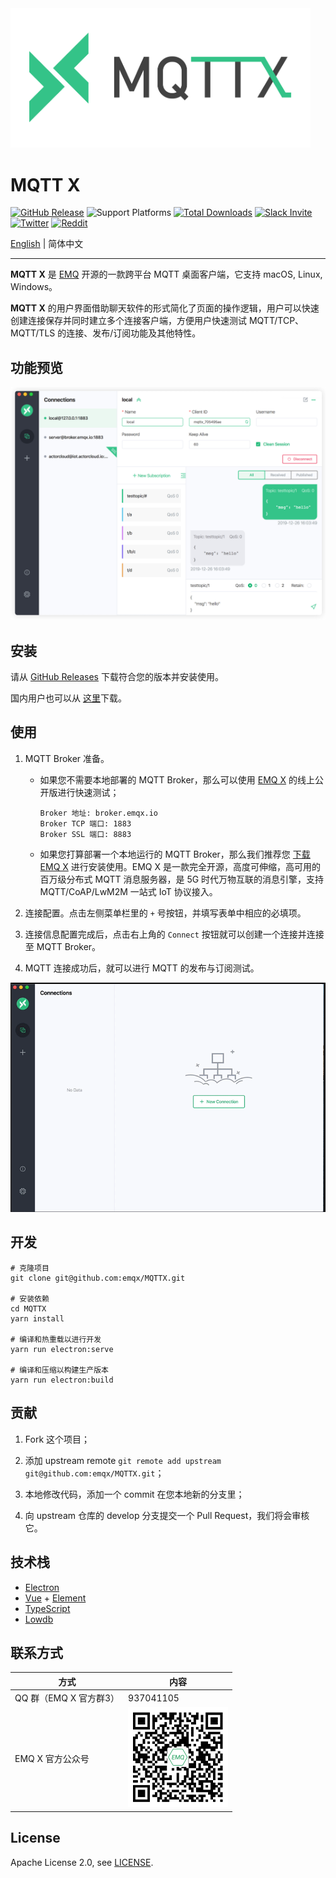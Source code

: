 <img src="./assets/mqttx-logo.png" width="480" alt="MQTTX Logo"/>

# MQTT X

[![GitHub Release](https://img.shields.io/github/release/emqx/mqttx?color=brightgreen)](https://github.com/emqx/mqttx/releases)
![Support Platforms](https://camo.githubusercontent.com/a50c47295f350646d08f2e1ccd797ceca3840e52/68747470733a2f2f696d672e736869656c64732e696f2f62616467652f706c6174666f726d2d6d61634f5325323025374325323057696e646f77732532302537432532304c696e75782d6c69676874677265792e737667)
[![Total Downloads](https://img.shields.io/github/downloads/emqx/mqttx/total.svg)](https://github.com/emqx/mqttx/releases)
[![Slack Invite](<https://slack-invite.emqx.io/badge.svg>)](https://slack-invite.emqx.io)
[![Twitter](https://img.shields.io/badge/Twitter-EMQ%20X-1DA1F2?logo=twitter)](https://twitter.com/emqtt)
[![Reddit](https://img.shields.io/badge/Reddit-EMQ%20X-orange?logo=reddit)](https://www.reddit.com/r/emqx/)

[English](./README.md) | 简体中文

---

**MQTT X** 是 [EMQ](http://emqx.io/cn) 开源的一款跨平台 MQTT 桌面客户端，它支持 macOS, Linux, Windows。

**MQTT X** 的用户界面借助聊天软件的形式简化了页面的操作逻辑，用户可以快速创建连接保存并同时建立多个连接客户端，方便用户快速测试 MQTT/TCP、MQTT/TLS 的连接、发布/订阅功能及其他特性。

## 功能预览

![mqttx-preview](./assets/mqttx-preview.png)

## 安装

请从 [GitHub Releases](https://github.com/emqx/MQTTX/releases) 下载符合您的版本并安装使用。

国内用户也可以从 [这里](https://www.emqx.io/downloads/MQTTX/)下载。

## 使用

1. MQTT Broker 准备。

   - 如果您不需要本地部署的 MQTT Broker，那么可以使用 [EMQ X](https://github.com/emqx/emqx) 的线上公开版进行快速测试；

     ```shell
     Broker 地址: broker.emqx.io
     Broker TCP 端口: 1883
     Broker SSL 端口: 8883
     ```

   - 如果您打算部署一个本地运行的 MQTT Broker，那么我们推荐您 [下载 EMQ X](https://github.com/emqx/emqx/releases) 进行安装使用。EMQ X 是一款完全开源，高度可伸缩，高可用的百万级分布式 MQTT 消息服务器，是 5G 时代万物互联的消息引擎，支持 MQTT/CoAP/LwM2M 一站式 IoT 协议接入。

2. 连接配置。点击左侧菜单栏里的 `+` 号按钮，并填写表单中相应的必填项。

3. 连接信息配置完成后，点击右上角的 `Connect` 按钮就可以创建一个连接并连接至 MQTT Broker。

4. MQTT 连接成功后，就可以进行 MQTT 的发布与订阅测试。

![mqttx-gif](./assets/mqttx-gif.gif)

## 开发

``` shell
# 克隆项目
git clone git@github.com:emqx/MQTTX.git

# 安装依赖
cd MQTTX
yarn install

# 编译和热重载以进行开发
yarn run electron:serve

# 编译和压缩以构建生产版本
yarn run electron:build
```

## 贡献

1. Fork 这个项目；

2. 添加 upstream remote `git remote add upstream git@github.com:emqx/MQTTX.git`；

3. 本地修改代码，添加一个 commit 在您本地新的分支里；

4. 向 upstream 仓库的 develop 分支提交一个 Pull Request，我们将会审核它。

## 技术栈

- [Electron](https://electronjs.org/)
- [Vue](https://vuejs.org/) + [Element](https://element.eleme.io)
- [TypeScript](https://www.typescriptlang.org/)
- [Lowdb](https://github.com/typicode/lowdb)

## 联系方式

|  方式   | 内容  |
|  ----  | ----  |
| QQ 群（EMQ X 官方群3）| 937041105 |
| EMQ X 官方公众号 | <img src="./assets/wx_qr_code.png" width="160" width="160" alt="MQTTX Logo"/> |

## License

Apache License 2.0, see [LICENSE](https://github.com/emqx/MQTTX/blob/master/LICENSE).
